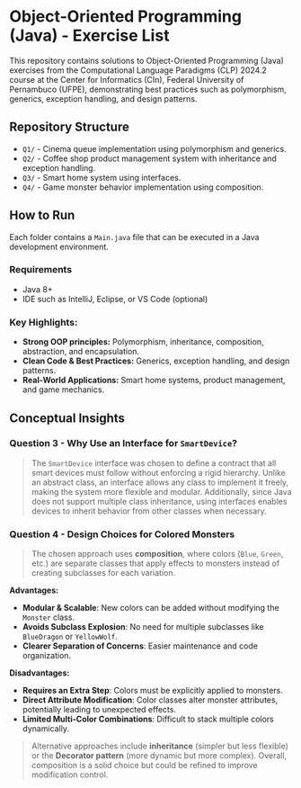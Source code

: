 

# Object-Oriented Programming (Java) - Exercise List

This repository contains solutions to Object-Oriented Programming (Java) exercises from the Computational Language Paradigms (CLP) 2024.2 course at the Center for Informatics (CIn), Federal University of Pernambuco (UFPE), demonstrating best practices such as polymorphism, generics, exception handling, and design patterns.

## Repository Structure
- `Q1/` - Cinema queue implementation using polymorphism and generics.
- `Q2/` - Coffee shop product management system with inheritance and exception handling.
- `Q3/` - Smart home system using interfaces.
- `Q4/` - Game monster behavior implementation using composition.

## How to Run
Each folder contains a `Main.java` file that can be executed in a Java development environment.

### Requirements
- Java 8+
- IDE such as IntelliJ, Eclipse, or VS Code (optional)

### Key Highlights:
- **Strong OOP principles:** Polymorphism, inheritance, composition, abstraction, and encapsulation.
- **Clean Code & Best Practices:** Generics, exception handling, and design patterns.
- **Real-World Applications:** Smart home systems, product management, and game mechanics.

## Conceptual Insights

### Question 3 - Why Use an Interface for `SmartDevice`?
> The `SmartDevice` interface was chosen to define a contract that all smart devices must follow without enforcing a rigid hierarchy. Unlike an abstract class, an interface allows any class to implement it freely, making the system more flexible and modular. Additionally, since Java does not support multiple class inheritance, using interfaces enables devices to inherit behavior from other classes when necessary.

### Question 4 - Design Choices for Colored Monsters
> The chosen approach uses **composition**, where colors (`Blue`, `Green`, etc.) are separate classes that apply effects to monsters instead of creating subclasses for each variation.

**Advantages:**
- **Modular & Scalable**: New colors can be added without modifying the `Monster` class.
- **Avoids Subclass Explosion**: No need for multiple subclasses like `BlueDragon` or `YellowWolf`.
- **Clearer Separation of Concerns**: Easier maintenance and code organization.

**Disadvantages:**
- **Requires an Extra Step**: Colors must be explicitly applied to monsters.
- **Direct Attribute Modification**: Color classes alter monster attributes, potentially leading to unexpected effects.
- **Limited Multi-Color Combinations**: Difficult to stack multiple colors dynamically.

> Alternative approaches include **inheritance** (simpler but less flexible) or the **Decorator pattern** (more dynamic but more complex). Overall, composition is a solid choice but could be refined to improve modification control.



